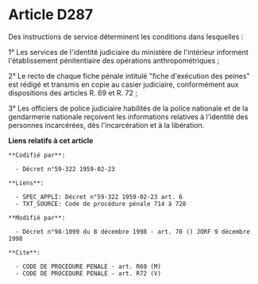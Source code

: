 # Article D287

Des instructions de service déterminent les conditions dans lesquelles :

1° Les services de l'identité judiciaire du ministère de l'intérieur informent l'établissement pénitentiaire des opérations
anthropométriques ;

2° Le recto de chaque fiche pénale intitulé "fiche d'exécution des peines" est rédigé et transmis en copie au casier
judiciaire, conformément aux dispositions des articles R. 69 et R. 72 ;

3° Les officiers de police judiciaire habilités de la police nationale et de la gendarmerie nationale reçoivent les
informations relatives à l'identité des personnes incarcérées, dès l'incarcération et à la libération.

**Liens relatifs à cet article**

	**Codifié par**:

	  - Décret n°59-322 1959-02-23

	**Liens**:

	  - SPEC_APPLI: Décret n°59-322 1959-02-23 art. 6
	  - TXT_SOURCE: Code de procédure pénale 714 à 728

	**Modifié par**:

	  - Décret n°98-1099 du 8 décembre 1998 - art. 70 () JORF 9 décembre 1998

	**Cite**:

	  - CODE DE PROCEDURE PENALE - art. R69 (M)
	  - CODE DE PROCEDURE PENALE - art. R72 (V)
